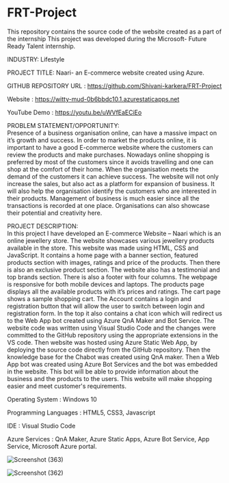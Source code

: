 # FRT-Project
This repository contains the source code of the website created as a part of the internship
This project was developed during the Microsoft- Future Ready Talent internship.

INDUSTRY: Lifestyle

PROJECT TITLE: Naari- an E-commerce website created using Azure.

GITHUB REPOSITORY URL     : https://github.com/Shivani-karkera/FRT-Project

Website                   : https://witty-mud-0b6bbdc10.1.azurestaticapps.net

YouTube Demo              : https://youtu.be/uWVfEaECiEo

PROBLEM STATEMENT/OPPORTUNITY:  
Presence of a business organisation online, can have a massive impact on it’s growth and success. In order to market the products online, it is important to have a good E-commerce website where the customers can review the products and make purchases. Nowadays online shopping is preferred by most of the customers since it avoids travelling and one can shop at the comfort of their home. When the organisation meets the demand of the customers it can achieve success. 
The website will not only increase the sales, but also act as a platform for expansion of business. It will also help the organisation identify the customers who are interested in their products. Management of business is much easier since all the transactions is recorded at one place. Organisations can also showcase their potential and creativity here.



PROJECT DESCRIPTION:   
In this project I have developed an E-commerce Website – Naari which is an online jewellery store. The website showcases various jewellery products available in the store. This website was made using HTML, CSS and JavaScript. It contains a home page with a banner section, featured products section with images, ratings and price of the products. Then there is also an exclusive product section. The website also has a testimonial and top brands section. There is also a footer with four columns. The webpage is responsive for both mobile devices and laptops. The products page displays all the available products with it’s prices and ratings. The cart page shows a sample shopping cart. The Account contains a login and registration button that will allow the user to switch between login and registration form. In the top it also contains a chat icon which will redirect us to the Web App bot created using Azure QnA Maker and Bot Service. The website code was written using Visual Studio Code and the changes were committed to the GitHub repository using the appropriate extensions in the VS code. Then website was hosted using Azure Static Web App, by deploying the source code directly from the GitHub repository. Then the knowledge base for the Chabot was created using QnA maker. Then a Web App bot was created using Azure Bot Services and the bot was embedded in the website. This bot will be able to provide information about the business and the products to the users. This website will make shopping easier and meet customer's requirements.


Operating System          : Windows 10

Programming Languages     : HTML5, CSS3, Javascript

IDE                       : Visual Studio Code

Azure Services            : QnA Maker, Azure Static Apps, Azure Bot Service, App Service, Microsoft Azure portal.




![Screenshot (363)](https://user-images.githubusercontent.com/69305305/155925045-c02abd53-c3f1-414e-9001-cf9845d1ad4a.png)


![Screenshot (362)](https://user-images.githubusercontent.com/69305305/155925072-dc412fce-e277-4651-9353-c9de8430e614.png)



